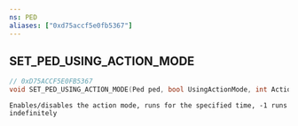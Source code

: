 ```yaml
---
ns: PED
aliases: ["0xd75accf5e0fb5367"]
---
```

## SET_PED_USING_ACTION_MODE

```c
// 0xD75ACCF5E0FB5367
void SET_PED_USING_ACTION_MODE(Ped ped, bool UsingActionMode, int ActionModeTime, string ActionModeName);
```

```
Enables/disables the action mode, runs for the specified time, -1 runs indefinitely
```
